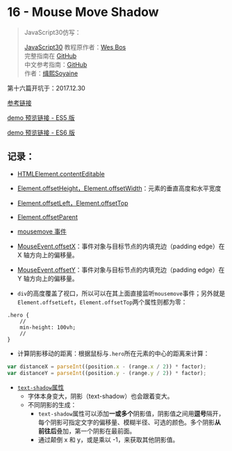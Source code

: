 # 16 - Mouse Move Shadow

> JavaScript30仿写：
>
> [JavaScript30](https://javascript30.com) 教程原作者：[Wes Bos](https://github.com/wesbos)    
> 完整指南在 [GitHub](https://github.com/wesbos/JavaScript30)  
> 中文参考指南：[GitHub](https://github.com/soyaine/JavaScript30)  
> 作者：[缉熙Soyaine](https://github.com/soyaine)

第十六篇开坑于：2017.12.30

[参考链接](https://github.com/soyaine/JavaScript30/tree/master/16%20-%20Mouse%20Move%20Shadow)

[demo 预览链接 - ES5 版](https://hehe1111.github.io/js_demo/js30/16%20-%20Mouse%20Move%20Shadow/)

[demo 预览链接 - ES6 版](http://chendongming.info/js_demo/js30/16%20-%20Mouse%20Move%20Shadow/index_es6.html)

## 记录：
- [HTMLElement.contentEditable](https://developer.mozilla.org/zh-CN/docs/Web/API/HTMLElement/contentEditable)
- [Element.offsetHeight，Element.offsetWidth](http://javascript.ruanyifeng.com/dom/element.html#toc11)：元素的垂直高度和水平宽度
- [Element.offsetLeft，Element.offsetTop](http://javascript.ruanyifeng.com/dom/element.html#toc12)
- [Element.offsetParent](http://javascript.ruanyifeng.com/dom/element.html#toc19)
- [mousemove 事件](http://javascript.ruanyifeng.com/dom/event-type.html#toc2)
- [MouseEvent.offsetX](https://developer.mozilla.org/zh-CN/docs/Web/API/MouseEvent/offsetX)：事件对象与目标节点的内填充边（padding edge）在 X 轴方向上的偏移量。
- [MouseEvent.offsetY](https://developer.mozilla.org/zh-CN/docs/Web/API/MouseEvent/offsetY)：事件对象与目标节点的内填充边（padding edge）在 Y 轴方向上的偏移量。

- `div`的高度覆盖了视口，所以可以在其上面直接监听`mousemove`事件；另外就是`Element.offsetLeft`，`Element.offsetTop`两个属性则都为零：
```
.hero {
    //
    min-height: 100vh;
    //
}
```

- 计算阴影移动的距离：根据鼠标与`.hero`所在元素的中心的距离来计算：
```javascript
var distanceX = parseInt((position.x - (range.x / 2)) * factor);
var distanceY = parseInt((position.y - (range.y / 2)) * factor);
```

- [`text-shadow`属性](https://developer.mozilla.org/en-US/docs/Web/CSS/text-shadow)
    - 字体本身变大，阴影（text-shadow）也会跟着变大。
    - 不同阴影的生成：
        - `text-shadow`属性可以添加**一或多个**阴影值，阴影值之间用**逗号**隔开，每个阴影可指定文字的偏移量、模糊半径、可选的颜色。多个阴影**从前往后**叠加，第一个阴影在最前面。
        - 通过颠倒 x 和 y，或是乘以 -1，来获取其他阴影值。
